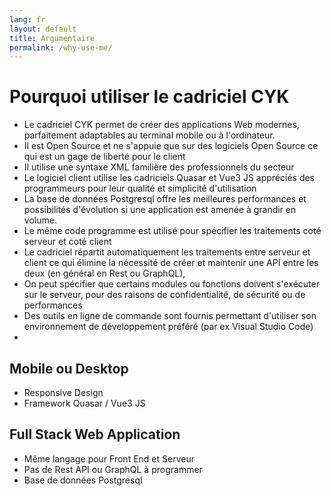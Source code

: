 ```yaml
---
lang: fr
layout: default
title: Argumentaire
permalink: /why-use-me/
---
```

# Pourquoi utiliser le cadriciel CYK

- Le cadriciel CYK permet de créer des applications Web modernes, parfaitement adaptables au terminal mobile ou à l'ordinateur.
- Il est Open Source et ne s'appuie que sur des logiciels Open Source ce qui est un gage de liberté pour le client
- Il utilise une syntaxe XML familière des professionnels du secteur
- Le logiciel client utilise les cadriciels Quasar et Vue3 JS appréciés des programmeurs pour leur qualité et simplicité d'utilisation
- La base de données Postgresql offre les meilleures performances et possibilités d'évolution si une application est amenée à grandir en volume.
- Le même code programme est utilisé pour spécifier les traitements coté serveur et coté client
- Le cadriciel répartit automatiquement les traitements entre serveur et client ce qui élimine la nécessité de créer et maintenir une API entre les deux (en général en Rest ou GraphQL), 
- On peut spécifier que certains modules ou fonctions doivent s'exécuter sur le serveur, pour des raisons de confidentialité, de sécurité ou de performances
- Des outils en ligne de commande sont fournis permettant d'utiliser son environnement de développement préféré (par ex Visual Studio Code)
- 


## Mobile ou Desktop

- Responsive Design
- Framework Quasar / Vue3 JS

## Full Stack Web Application

- Même langage pour Front End et Serveur
- Pas de Rest API ou GraphQL à programmer
- Base de données Postgresql


